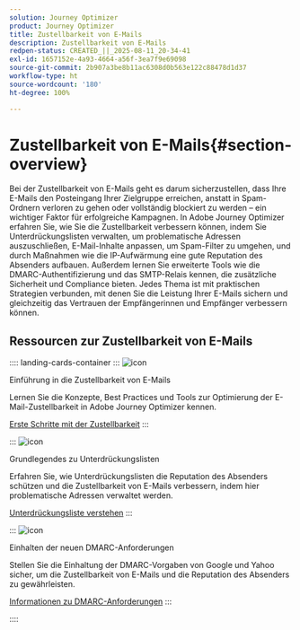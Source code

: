 ```yaml
---
solution: Journey Optimizer
product: Journey Optimizer
title: Zustellbarkeit von E-Mails
description: Zustellbarkeit von E-Mails
redpen-status: CREATED_||_2025-08-11_20-34-41
exl-id: 1657152e-4a93-4664-a56f-3ea7f9e69098
source-git-commit: 2b907a3be8b11ac6308d0b563e122c88478d1d37
workflow-type: ht
source-wordcount: '180'
ht-degree: 100%

---
```


# Zustellbarkeit von E-Mails{#section-overview}

Bei der Zustellbarkeit von E-Mails geht es darum sicherzustellen, dass Ihre E-Mails den Posteingang Ihrer Zielgruppe erreichen, anstatt in Spam-Ordnern verloren zu gehen oder vollständig blockiert zu werden – ein wichtiger Faktor für erfolgreiche Kampagnen. In Adobe Journey Optimizer erfahren Sie, wie Sie die Zustellbarkeit verbessern können, indem Sie Unterdrückungslisten verwalten, um problematische Adressen auszuschließen, E-Mail-Inhalte anpassen, um Spam-Filter zu umgehen, und durch Maßnahmen wie die IP-Aufwärmung eine gute Reputation des Absenders aufbauen. Außerdem lernen Sie erweiterte Tools wie die DMARC-Authentifizierung und das SMTP-Relais kennen, die zusätzliche Sicherheit und Compliance bieten. Jedes Thema ist mit praktischen Strategien verbunden, mit denen Sie die Leistung Ihrer E-Mails sichern und gleichzeitig das Vertrauen der Empfängerinnen und Empfänger verbessern können.

## Ressourcen zur Zustellbarkeit von E-Mails

:::: landing-cards-container
:::
![icon](https://cdn.experienceleague.adobe.com/icons/book.svg?lang=de)

Einführung in die Zustellbarkeit von E-Mails

Lernen Sie die Konzepte, Best Practices und Tools zur Optimierung der E-Mail-Zustellbarkeit in Adobe Journey Optimizer kennen.

[Erste Schritte mit der Zustellbarkeit](../using/reports/deliverability.md)
:::

:::
![icon](https://cdn.experienceleague.adobe.com/icons/list-check.svg?lang=de)

Grundlegendes zu Unterdrückungslisten

Erfahren Sie, wie Unterdrückungslisten die Reputation des Absenders schützen und die Zustellbarkeit von E-Mails verbessern, indem hier problematische Adressen verwaltet werden.

[Unterdrückungsliste verstehen](../using/reports/suppression-list.md)
:::

:::
![icon](https://cdn.experienceleague.adobe.com/icons/shield-halved.svg?lang=de)

Einhalten der neuen DMARC-Anforderungen

Stellen Sie die Einhaltung der DMARC-Vorgaben von Google und Yahoo sicher, um die Zustellbarkeit von E-Mails und die Reputation des Absenders zu gewährleisten.

[Informationen zu DMARC-Anforderungen](../using/configuration/dmarc-record-update.md)
:::

::::
